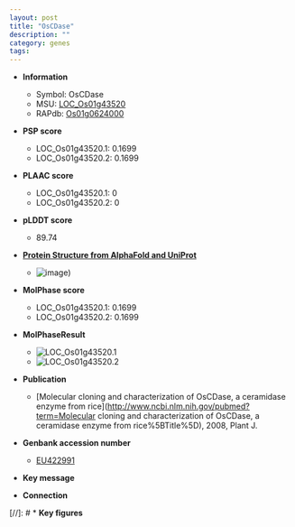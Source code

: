 ```yaml
---
layout: post
title: "OsCDase"
description: ""
category: genes
tags: 
---
```


* **Information**  
    + Symbol: OsCDase  
    + MSU: [LOC_Os01g43520](http://rice.plantbiology.msu.edu/cgi-bin/ORF_infopage.cgi?orf=LOC_Os01g43520)  
    + RAPdb: [Os01g0624000](http://rapdb.dna.affrc.go.jp/viewer/gbrowse_details/irgsp1?name=Os01g0624000)  

* **PSP score**  
    + LOC_Os01g43520.1: 0.1699 
    + LOC_Os01g43520.2: 0.1699 

* **PLAAC score**  
    + LOC_Os01g43520.1: 0 
    + LOC_Os01g43520.2: 0 

* **pLDDT score**
    + 89.74

* **[Protein Structure from AlphaFold and UniProt](https://www.uniprot.org/uniprotkb/Q0JL46/entry#structure)**
    + ![image](https://ricepsp.github.io/images/Q0/AF-Q0JL46-F1.png))

* **MolPhase score**
    + LOC_Os01g43520.1: 0.1699
    + LOC_Os01g43520.2: 0.1699

* **MolPhaseResult**
    + ![LOC_Os01g43520.1](https://ricepsp.github.io/pictures/LOC_Os01g/LOC_Os01g43520.1.png)
    + ![LOC_Os01g43520.2](https://ricepsp.github.io/pictures/LOC_Os01g/LOC_Os01g43520.2.png)

* **Publication**  
    + [Molecular cloning and characterization of OsCDase, a ceramidase enzyme from rice](http://www.ncbi.nlm.nih.gov/pubmed?term=Molecular cloning and characterization of OsCDase, a ceramidase enzyme from rice%5BTitle%5D), 2008, Plant J.

* **Genbank accession number**  
    + [EU422991](http://www.ncbi.nlm.nih.gov/nuccore/EU422991)

* **Key message**  

* **Connection**  

[//]: # * **Key figures**  


